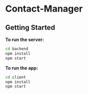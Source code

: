 # Contact-Manager

## Getting Started

**To run the server:**

```zsh
cd backend
npm install
npm start
```

**To run the app:**

```zsh
cd client
npm install
npm start
```
